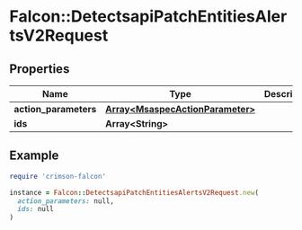 # Falcon::DetectsapiPatchEntitiesAlertsV2Request

## Properties

| Name | Type | Description | Notes |
| ---- | ---- | ----------- | ----- |
| **action_parameters** | [**Array&lt;MsaspecActionParameter&gt;**](MsaspecActionParameter.md) |  | [optional] |
| **ids** | **Array&lt;String&gt;** |  |  |

## Example

```ruby
require 'crimson-falcon'

instance = Falcon::DetectsapiPatchEntitiesAlertsV2Request.new(
  action_parameters: null,
  ids: null
)
```

